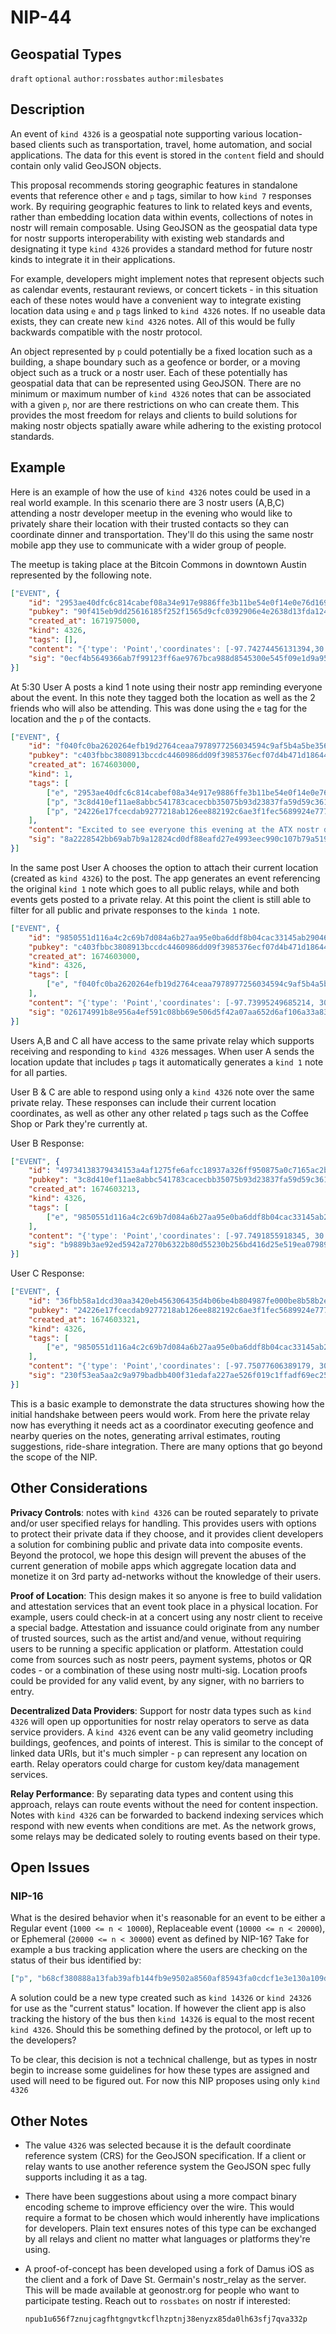 NIP-44
======

Geospatial Types
-------------------------

`draft` `optional` `author:rossbates`  `author:milesbates` 

## Description

An event of  `kind 4326` is a geospatial note supporting various location-based clients such as transportation, travel, home automation, and social applications. The data for this event is stored in the `content` field and should contain only valid GeoJSON objects.

This proposal recommends storing geographic features in standalone events that reference other `e` and `p` tags, similar to how `kind 7` responses work.  By requiring geographic features to link to related keys and events, rather than embedding location data within events, collections of notes in nostr will remain composable. Using GeoJSON as the geospatial data type for nostr supports interoperability with existing web standards and designating it type `kind 4326` provides a standard method for future nostr kinds to integrate it in their applications. 

For example, developers might implement notes that represent objects such as calendar events, restaurant reviews, or concert tickets - in this situation each of these notes would have a convenient way to integrate existing location data using  `e` and `p` tags linked to `kind 4326` notes. If no useable data exists, they can create new `kind 4326` notes. All of this would be fully backwards compatible with the nostr protocol. 

An object represented by `p` could potentially be a fixed location such as a building, a shape boundary such as a geofence or border, or a moving object such as a truck or a nostr user. Each of these potentially has geospatial data that can be represented using GeoJSON. There are no minimum or maximum number of `kind 4326` notes that can be associated with a given `p`, nor are there restrictions on who can create them. This provides the most freedom for relays and clients to build solutions for making nostr objects spatially aware while adhering to the existing protocol standards.


## Example

Here is an example of how the use of `kind 4326` notes could be used in a real world example. In this scenario there are 3 nostr users (A,B,C) attending a nostr developer meetup in the evening who would like to privately share their location with their trusted contacts so they can coordinate dinner and transportation. They'll do this using the same nostr mobile app they use to communicate with a wider group of people.

The meetup is taking place at the Bitcoin Commons in downtown Austin represented by the following note. 

```json
["EVENT", {
	"id": "2953ae40dfc6c814cabef08a34e917e9886ffe3b11be54e0f14e0e76d1692197",
	"pubkey": "90f415eb9dd25616185f252f1565d9cfc0392906e4e2638d13fda1242aa00b09",
	"created_at": 1671975000,
	"kind": 4326,
	"tags": [],
	"content": "{'type': 'Point','coordinates': [-97.74274456131394,30.268100484614934]}",
	"sig": "0ecf4b5649366ab7f99123ff6ae9767bca988d8545300e545f09e1d9a956a0fa2e013ab12360c7abb4bbfa56338477f7ce5513754b06f472f5cc3eb40f6f2cab"
}]
```


At 5:30 User A posts a kind 1 note using their nostr app reminding everyone about the event. In this note they tagged both the location as well as the 2 friends who will also be attending. This was done using the `e` tag for the location and the `p` of the contacts.


```json
["EVENT", {
	"id": "f040fc0ba2620264efb19d2764ceaa7978977256034594c9af5b4a5be356c797",
	"pubkey": "c403fbbc3808913bccdc4460986dd09f3985376ecf07d4b471d18644075d0c4c",
	"created_at": 1674603000,
	"kind": 1,
	"tags": [
		["e", "2953ae40dfc6c814cabef08a34e917e9886ffe3b11be54e0f14e0e76d1692197", "wss...", "root"],
		["p", "3c8d410ef11ae8abbc541783cacecbb35075b93d23837fa59d59c3610c1c580c"],
		["p", "24226e17fcecdab9277218ab126ee882192c6ae3f1fec5689924e77754f00c11"]
	],
	"content": "Excited to see everyone this evening at the ATX nostr dev meetup.",
	"sig": "8a2228542bb69ab7b9a12824cd0df88eafd27e4993eec990c107b79a519754a436c1f5114188db254d8499cc6b7b5095ea34ade9173a8903739845da6d4a2815"
}]
```

In the same post User A chooses the option to attach their current location (created as `kind 4326`) to the post. The app generates an event referencing the original `kind 1` note which goes to all public relays, while and both events gets posted to a private relay. At this point the client is still able to filter for all public and private responses to the `kinda 1` note.                 


```json
["EVENT", {
	"id": "9850551d116a4c2c69b7d084a6b27aa95e0ba6ddf8b04cac33145ab290465733",
	"pubkey": "c403fbbc3808913bccdc4460986dd09f3985376ecf07d4b471d18644075d0c4c",
	"created_at": 1674603000,
	"kind": 4326,
	"tags": [
		["e", "f040fc0ba2620264efb19d2764ceaa7978977256034594c9af5b4a5be356c797", "wss...", "reply"]
	],
	"content": "{'type': 'Point','coordinates': [-97.73995249685214, 30.282439538024022]}",
	"sig": "026174991b8e956a4ef591c08bb69e506d5f42a07aa652d6af106a33a83017f646ed37f85e010aa0cd7b1e0beb0fc546c0acdb564a8daff84047d437e358f7e2"
}]
```

Users A,B and C all have access to the same private relay which supports receiving and responding to `kind 4326` messages. When user A sends the location update that includes `p` tags it automatically generates a `kind 1` note for all parties.

User B & C are able to respond using only a `kind 4326` note over the same private relay. These responses can include their current location coordinates, as well as other any other related `p` tags such as the Coffee Shop or Park they're currently at.

User B Response:

```json
["EVENT", {
	"id": "49734138379434153a4af1275fe6afcc18937a326ff950875a0c7165ac2be123",
	"pubkey": "3c8d410ef11ae8abbc541783cacecbb35075b93d23837fa59d59c3610c1c580c",
	"created_at": 1674603213,
	"kind": 4326,
	"tags": [
		["e", "9850551d116a4c2c69b7d084a6b27aa95e0ba6ddf8b04cac33145ab290465733", "wss...", "reply"]
	],
	"content": "{'type': 'Point','coordinates': [-97.7491855918345, 30.251096509429328]}",
	"sig": "b9889b3ae92ed5942a7270b6322b80d55230b256bd416d25e519ea07989a8eea8d105b0debb2d30366c70cd479b638453e16b2b9e8a016991b7f941fff553f05"
}]
```

User C Response:

```json
["EVENT", {
	"id": "36fbb58a1dcd30aa3420eb456306435d4b06be4b804987fe000be8b58b2efed1",
	"pubkey": "24226e17fcecdab9277218ab126ee882192c6ae3f1fec5689924e77754f00c11",
	"created_at": 1674603321,
	"kind": 4326,
	"tags": [
		["e", "9850551d116a4c2c69b7d084a6b27aa95e0ba6ddf8b04cac33145ab290465733", "wss...", "reply"]
	],
	"content": "{'type': 'Point','coordinates': [-97.75077606389179, 30.26308185185999]}",
	"sig": "230f53ea5aa2c9a979badbb400f31edafa227ae526f019c1ffadf69ec257b21c360ca6ef779ea592a4eb7ffa7e8cedd6b5877c99ff202d1ecbdca99f76137d4c"
}]
```

This is a basic example to demonstrate the data structures showing how the initial handshake between peers would work. From here the private relay now has everything it needs act as a coordinator executing geofence and nearby queries on the notes, generating arrival estimates, routing suggestions, ride-share integration. There are many options that go beyond the scope of the NIP.


## Other Considerations


**Privacy Controls**: notes with `kind 4326` can be routed separately to private and/or user specified relays for handling. This provides users with options to protect their private data if they choose, and it provides client developers a solution for combining public and private data into composite events.  Beyond the protocol, we hope this design will prevent the abuses of the current generation of mobile apps which aggregate location data and monetize it on 3rd party ad-networks without the knowledge of their users. 

**Proof of Location**: This design makes it so anyone is free to build validation and attestation services that an event took place in a physical location. For example, users could check-in at a concert using any nostr client to receive a special badge. Attestation and issuance could originate from any number of trusted sources, such as the artist and/and venue, without requiring users to be running a specific application or platform. Attestation could come from sources such as nostr peers, payment systems, photos or QR codes - or a combination of these using nostr multi-sig. Location proofs could be provided for any valid event, by any signer, with no barriers to entry.

**Decentralized Data Providers**: Support for nostr data types such as `kind 4326` will open up opportunities for nostr relay operators to serve as data service providers.  A `kind 4326` event can be any valid geometry including buildings, geofences, and points of interest. This is similar to the concept of linked data URIs, but it's much simpler - `p` can represent any location on earth. Relay operators could charge for custom key/data management services.

**Relay Performance**:  By separating data types and content using this approach, relays can route events without the need for content inspection. Notes with `kind 4326` can be forwarded to backend indexing services which respond with new events when conditions are met. As the network grows, some relays may be dedicated solely to routing events based on their type.

## Open Issues

###  NIP-16

What is the desired behavior when it's reasonable for an event to be either a Regular event (`1000 <= n < 10000`), Replaceable event (`10000 <= n < 20000`), or Ephemeral (`20000 <= n < 30000`) event as defined by NIP-16? Take for example a bus tracking application where the users are checking on the status of their bus identified by:

```json
["p", "b68cf380888a13fab39afb144fb9e9502a8560af85943fa0cdcf1e3e130a109d"]
```

A solution could be a new type created such as `kind 14326` or `kind 24326` for use as the  "current status" location. If however the client app is also tracking the history of the bus then `kind 14326` is equal to the most recent `kind 4326`.  Should this be something defined by the protocol, or left up to the developers?

To be clear,  this decision is not a technical challenge, but as types in nostr begin to increase some guidelines for how these types are assigned and used will need to be figured out. For now this NIP proposes using only `kind 4326`

## Other Notes

- The value `4326` was selected because it is the default coordinate reference system (CRS) for the GeoJSON specification.  If a client or relay wants to use another reference system the GeoJSON spec fully supports including it as a tag.

- There have been suggestions about using a more compact binary encoding scheme to improve efficiency over the wire. This would require a format to be chosen which would inherently have implications for developers. Plain text ensures notes of this type can be exchanged by all relays and client no matter what languages or platforms they're using.

- A proof-of-concept has been developed using a fork of Damus iOS as the client and a fork of Dave St. Germain's nostr_relay as the server. This will be made available at geonostr.org for people who want to participate testing. Reach out to `rossbates` on nostr if interested:

  `npub1u656f7znujcagfhtgngvtkcflhzptnj38enyzx85da0lh63sfj7qva332p`


